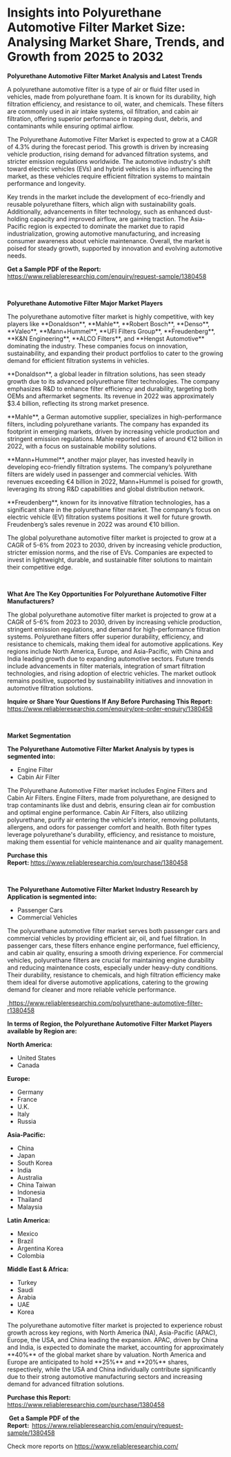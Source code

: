 <p><h1>Insights into Polyurethane Automotive Filter Market Size: Analysing Market Share, Trends, and Growth from 2025 to 2032</h1></p><p><strong>Polyurethane Automotive Filter Market Analysis and Latest Trends</strong></p>
<p><p>A polyurethane automotive filter is a type of air or fluid filter used in vehicles, made from polyurethane foam. It is known for its durability, high filtration efficiency, and resistance to oil, water, and chemicals. These filters are commonly used in air intake systems, oil filtration, and cabin air filtration, offering superior performance in trapping dust, debris, and contaminants while ensuring optimal airflow.</p><p>The Polyurethane Automotive Filter Market is expected to grow at a CAGR of 4.3% during the forecast period. This growth is driven by increasing vehicle production, rising demand for advanced filtration systems, and stricter emission regulations worldwide. The automotive industry's shift toward electric vehicles (EVs) and hybrid vehicles is also influencing the market, as these vehicles require efficient filtration systems to maintain performance and longevity.</p><p>Key trends in the market include the development of eco-friendly and reusable polyurethane filters, which align with sustainability goals. Additionally, advancements in filter technology, such as enhanced dust-holding capacity and improved airflow, are gaining traction. The Asia-Pacific region is expected to dominate the market due to rapid industrialization, growing automotive manufacturing, and increasing consumer awareness about vehicle maintenance. Overall, the market is poised for steady growth, supported by innovation and evolving automotive needs.</p></p>
<p><strong>Get a Sample PDF of the Report:&nbsp;</strong> <a href="https://www.reliableresearchiq.com/enquiry/request-sample/1380458?utm_campaign=1088&utm_medium=2&utm_source=Github&utm_content=ia&utm_term=23012025&utm_id=polyurethane-automotive-filter">https://www.reliableresearchiq.com/enquiry/request-sample/1380458</a></p>
<p>&nbsp;</p>
<p><strong>Polyurethane Automotive Filter Major Market Players</strong></p>
<p><p>The polyurethane automotive filter market is highly competitive, with key players like **Donaldson**, **Mahle**, **Robert Bosch**, **Denso**, **Valeo**, **Mann+Hummel**, **UFI Filters Group**, **Freudenberg**, **K&N Engineering**, **ALCO Filters**, and **Hengst Automotive** dominating the industry. These companies focus on innovation, sustainability, and expanding their product portfolios to cater to the growing demand for efficient filtration systems in vehicles.</p><p>**Donaldson**, a global leader in filtration solutions, has seen steady growth due to its advanced polyurethane filter technologies. The company emphasizes R&D to enhance filter efficiency and durability, targeting both OEMs and aftermarket segments. Its revenue in 2022 was approximately $3.4 billion, reflecting its strong market presence.</p><p>**Mahle**, a German automotive supplier, specializes in high-performance filters, including polyurethane variants. The company has expanded its footprint in emerging markets, driven by increasing vehicle production and stringent emission regulations. Mahle reported sales of around €12 billion in 2022, with a focus on sustainable mobility solutions.</p><p>**Mann+Hummel**, another major player, has invested heavily in developing eco-friendly filtration systems. The company’s polyurethane filters are widely used in passenger and commercial vehicles. With revenues exceeding €4 billion in 2022, Mann+Hummel is poised for growth, leveraging its strong R&D capabilities and global distribution network.</p><p>**Freudenberg**, known for its innovative filtration technologies, has a significant share in the polyurethane filter market. The company’s focus on electric vehicle (EV) filtration systems positions it well for future growth. Freudenberg’s sales revenue in 2022 was around €10 billion.</p><p>The global polyurethane automotive filter market is projected to grow at a CAGR of 5-6% from 2023 to 2030, driven by increasing vehicle production, stricter emission norms, and the rise of EVs. Companies are expected to invest in lightweight, durable, and sustainable filter solutions to maintain their competitive edge.</p></p>
<p>&nbsp;</p>
<p><strong>What Are The Key Opportunities For Polyurethane Automotive Filter Manufacturers?</strong></p>
<p><p>The global polyurethane automotive filter market is projected to grow at a CAGR of 5-6% from 2023 to 2030, driven by increasing vehicle production, stringent emission regulations, and demand for high-performance filtration systems. Polyurethane filters offer superior durability, efficiency, and resistance to chemicals, making them ideal for automotive applications. Key regions include North America, Europe, and Asia-Pacific, with China and India leading growth due to expanding automotive sectors. Future trends include advancements in filter materials, integration of smart filtration technologies, and rising adoption of electric vehicles. The market outlook remains positive, supported by sustainability initiatives and innovation in automotive filtration solutions.</p></p>
<p><strong>Inquire or Share Your Questions If Any Before Purchasing This Report:</strong> <a href="https://www.reliableresearchiq.com/enquiry/pre-order-enquiry/1380458?utm_campaign=1088&utm_medium=2&utm_source=Github&utm_content=ia&utm_term=23012025&utm_id=polyurethane-automotive-filter">https://www.reliableresearchiq.com/enquiry/pre-order-enquiry/1380458</a></p>
<p>&nbsp;</p>
<p><strong>Market Segmentation</strong></p>
<p><strong>The Polyurethane Automotive Filter Market Analysis by types is segmented into:</strong></p>
<p><ul><li>Engine Filter</li><li>Cabin Air Filter</li></ul></p>
<p><p>The Polyurethane Automotive Filter market includes Engine Filters and Cabin Air Filters. Engine Filters, made from polyurethane, are designed to trap contaminants like dust and debris, ensuring clean air for combustion and optimal engine performance. Cabin Air Filters, also utilizing polyurethane, purify air entering the vehicle's interior, removing pollutants, allergens, and odors for passenger comfort and health. Both filter types leverage polyurethane's durability, efficiency, and resistance to moisture, making them essential for vehicle maintenance and air quality management.</p></p>
<p><strong>Purchase this Report:&nbsp;</strong><a href="https://www.reliableresearchiq.com/purchase/1380458?utm_campaign=1088&utm_medium=2&utm_source=Github&utm_content=ia&utm_term=23012025&utm_id=polyurethane-automotive-filter">https://www.reliableresearchiq.com/purchase/1380458</a></p>
<p>&nbsp;</p>
<p><strong>The Polyurethane Automotive Filter Market Industry Research by Application is segmented into:</strong></p>
<p><ul><li>Passenger Cars</li><li>Commercial Vehicles</li></ul></p>
<p><p>The polyurethane automotive filter market serves both passenger cars and commercial vehicles by providing efficient air, oil, and fuel filtration. In passenger cars, these filters enhance engine performance, fuel efficiency, and cabin air quality, ensuring a smooth driving experience. For commercial vehicles, polyurethane filters are crucial for maintaining engine durability and reducing maintenance costs, especially under heavy-duty conditions. Their durability, resistance to chemicals, and high filtration efficiency make them ideal for diverse automotive applications, catering to the growing demand for cleaner and more reliable vehicle performance.</p></p>
<p><a href="https://www.reliableresearchiq.com/polyurethane-automotive-filter-r1380458?utm_campaign=1088&utm_medium=2&utm_source=Github&utm_content=ia&utm_term=23012025&utm_id=polyurethane-automotive-filter">&nbsp;https://www.reliableresearchiq.com/polyurethane-automotive-filter-r1380458</a></p>
<p><strong>In terms of Region, the Polyurethane Automotive Filter Market Players available by Region are:</strong></p>
<p>
    <p> <strong> North America: </strong>
        <ul>
            <li>United States</li>
            <li>Canada</li>
        </ul>
        </p> 
    <p> <strong> Europe: </strong>
        <ul>
            <li>Germany</li>
            <li>France</li>
            <li>U.K.</li>
            <li>Italy</li>
            <li>Russia</li>
        </ul>
        </p> 
    <p> <strong> Asia-Pacific: </strong>
        <ul>
            <li>China</li>
            <li>Japan</li>
            <li>South Korea</li>
            <li>India</li>
            <li>Australia</li>
            <li>China Taiwan</li>
            <li>Indonesia</li>
            <li>Thailand</li>
            <li>Malaysia</li>
        </ul>
        </p> 
    <p> <strong> Latin America: </strong>
        <ul>
            <li>Mexico</li>
            <li>Brazil</li>
            <li>Argentina Korea</li>
            <li>Colombia</li>
        </ul>
        </p> 
    <p> <strong> Middle East & Africa: </strong>
        <ul>
            <li>Turkey</li>
            <li>Saudi</li>
            <li>Arabia</li>
            <li>UAE</li>
            <li>Korea</li>
        </ul>
    </p>
    </p>
<p><p>The polyurethane automotive filter market is projected to experience robust growth across key regions, with North America (NA), Asia-Pacific (APAC), Europe, the USA, and China leading the expansion. APAC, driven by China and India, is expected to dominate the market, accounting for approximately **40%** of the global market share by valuation. North America and Europe are anticipated to hold **25%** and **20%** shares, respectively, while the USA and China individually contribute significantly due to their strong automotive manufacturing sectors and increasing demand for advanced filtration solutions.</p></p>
<p><strong>Purchase this Report: </strong><a href="https://www.reliableresearchiq.com/purchase/1380458?utm_campaign=1088&utm_medium=2&utm_source=Github&utm_content=ia&utm_term=23012025&utm_id=polyurethane-automotive-filter">https://www.reliableresearchiq.com/purchase/1380458</a></p>
<p>&nbsp;<strong>Get a Sample PDF of the Report:&nbsp;&nbsp;</strong><a href="https://www.reliableresearchiq.com/enquiry/request-sample/1380458?utm_campaign=1088&utm_medium=2&utm_source=Github&utm_content=ia&utm_term=23012025&utm_id=polyurethane-automotive-filter">https://www.reliableresearchiq.com/enquiry/request-sample/1380458</a></p>
<p><strong></strong></p>
<p>Check more reports on <a href="https://www.reliableresearchiq.com/?utm_campaign=1088&utm_medium=2&utm_source=Github&utm_content=ia&utm_term=23012025&utm_id=polyurethane-automotive-filter">https://www.reliableresearchiq.com/</a></p>